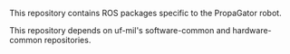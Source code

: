 This repository contains ROS packages specific to the
PropaGator robot.

This repository depends on uf-mil's software-common and
hardware-common repositories.
